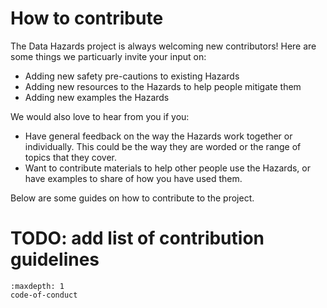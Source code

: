 # How to contribute

The Data Hazards project is always welcoming new contributors!
Here are some things we particuarly invite your input on:

- Adding new safety pre-cautions to existing Hazards  
- Adding new resources to the Hazards to help people mitigate them  
- Adding new examples the Hazards

We would also love to hear from you if you:

- Have general feedback on the way the Hazards work together or individually. This could be the way they are worded or the range of topics that they cover.
- Want to contribute materials to help other people use the Hazards, or have examples to share of how you have used them. 

Below are some guides on how to contribute to the project. 

# TODO: add list of contribution guidelines


```{toctree}
:maxdepth: 1
code-of-conduct
```